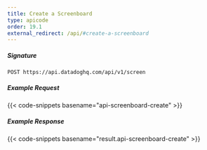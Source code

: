 ```yaml
---
title: Create a Screenboard
type: apicode
order: 19.1
external_redirect: /api/#create-a-screenboard
---
```


##### Signature
`POST https://api.datadoghq.com/api/v1/screen`
##### Example Request
{{< code-snippets basename="api-screenboard-create" >}}
##### Example Response
{{< code-snippets basename="result.api-screenboard-create" >}}

